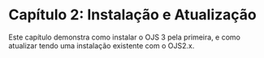 # Capítulo 2: Instalação e Atualização

Este capítulo demonstra como instalar o OJS 3 pela primeira, e como atualizar tendo uma instalação existente com o OJS2.x.


